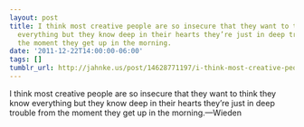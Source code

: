 ```yaml
---
layout: post
title: I think most creative people are so insecure that they want to think they know
  everything but they know deep in their hearts they’re just in deep trouble from
  the moment they get up in the morning.
date: '2011-12-22T14:00:00-06:00'
tags: []
tumblr_url: http://jahnke.us/post/14628771197/i-think-most-creative-people-are-so-insecure-that
---
```

I think most creative people are so insecure that they want to think they know everything but they know deep in their hearts they’re just in deep trouble from the moment they get up in the morning.—Wieden
